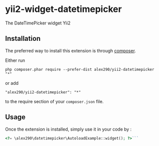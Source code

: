 yii2-widget-datetimepicker
==========================
The DateTimePicker widget Yii2

Installation
------------

The preferred way to install this extension is through [composer](http://getcomposer.org/download/).

Either run

```
php composer.phar require --prefer-dist alex290/yii2-datetimepicker "*"
```

or add

```
"alex290/yii2-datetimepicker": "*"
```

to the require section of your `composer.json` file.


Usage
-----

Once the extension is installed, simply use it in your code by  :

```php
<?= \alex290\datetimepicker\AutoloadExample::widget(); ?>```